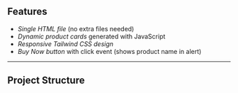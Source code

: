 ##  Features
- *Single HTML file* (no extra files needed)
- *Dynamic product cards* generated with JavaScript
- *Responsive Tailwind CSS design*
- *Buy Now button* with click event (shows product name in alert)

---

## Project Structure